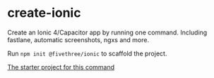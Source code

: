 
# create-ionic

Create an Ionic 4/Capacitor app by running one command. Including fastlane, automatic screenshots, ngxs and more.

Run `npm init @fivethree/ionic` to scaffold the project.

[The starter project for this command]([https://link](https://github.com/fivethree-team/ionic4-capacitor-starter))